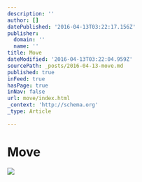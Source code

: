 ```yaml
---
description: ''
author: []
datePublished: '2016-04-13T03:22:17.156Z'
publisher:
  domain: ''
  name: ''
title: Move
dateModified: '2016-04-13T03:22:04.959Z'
sourcePath: _posts/2016-04-13-move.md
published: true
inFeed: true
hasPage: true
inNav: false
url: move/index.html
_context: 'http://schema.org'
_type: Article

---
```

# Move
![](https://the-grid-user-content.s3-us-west-2.amazonaws.com/a9f108d0-a2e4-4e25-928f-cbe069b0a2cb.png)
